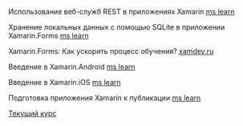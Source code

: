 

Использование веб-служб REST в приложениях Xamarin [ms learn](https://docs.microsoft.com/ru-ru/learn/modules/consume-rest-services/)

Хранение локальных данных с помощью SQLite в приложении Xamarin.Forms [ms learn](https://docs.microsoft.com/ru-ru/learn/modules/store-local-data-with-sqlite/)

Xamarin.Forms: Как ускорить процесс обучения? [xamdev.ru](https://xamdev.ru/xamarin-forms-learn-speed-up/)

Введение в Xamarin.Android [ms learn](https://docs.microsoft.com/ru-ru/learn/modules/introduction-to-xamarin-android/)

Введение в Xamarin.iOS [ms learn](https://docs.microsoft.com/ru-ru/learn/modules/introduction-to-xamarin-ios/)

Подготовка приложения Xamarin к публикации [ms learn](https://docs.microsoft.com/ru-ru/learn/modules/prepare-to-publish-your-xamarin-application/)





[Текущий курс](https://docs.microsoft.com/ru-ru/learn/paths/customize-your-xamarin-forms-apps/)